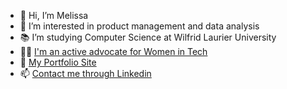 - 👋 Hi, I’m Melissa
- 👀 I’m interested in product management and data analysis
- 📚 I’m studying Computer Science at Wilfrid Laurier University
- 👩‍💻 [I'm an active advocate for Women in Tech](https://www.linkedin.com/posts/laurier-women-in-computer-science_on-march-31st-we-accepted-the-faculty-of-activity-6916062104923877376-Cwpb?utm_source=share&utm_medium=member_ios)
- 📁 [My Portfolio Site](https://meli1022.github.io/)
- 📫 [Contact me through Linkedin](https://www.linkedin.com/in/melissa-pinto-169a4a126/)


